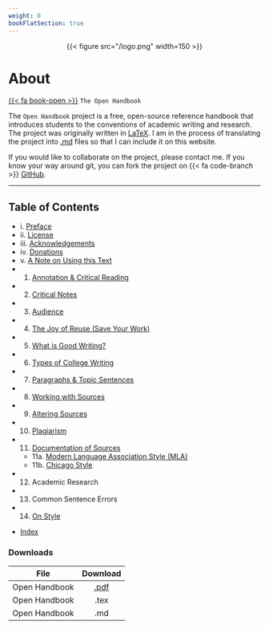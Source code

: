 ```yaml
---
weight: 0
bookFlatSection: true
---
```


<div style="text-align:center">{{< figure src="/logo.png" width=150 >}}</div>

# About

[{{< fa book-open >}}](#) `The Open Handbook` 
        

The `Open Handbook` project is a free, open-source reference handbook that introduces students to the conventions of academic writing and research. The project was originally written in [LaTeX](https://www.latex-project.org/). I am in the process of translating the project into [.md](https://daringfireball.net/projects/markdown/) files so that I can include it on this website. 

If you would like to collaborate on the project, please contact me. If you know your way around git, you can fork the project on {{< fa code-branch >}} [GitHub](https://github.com/stockphrase/no-silo).


---

## Table of Contents

- i. [Preface](/resources/open-handbook/preface/)
- ii. [License](/resources/open-handbook/license/)
- iii. [Acknowledgements](/resources/open-handbook/acknowledgments)
- iv. [Donations](/resources/open-handbook/donations)
- v. [A Note on Using this Text](/resources/open-handbook/using-this-text)
- 1. [Annotation & Critical Reading](/resources/open-handbook/chapter-1/)
- 2. [Critical Notes](/resources/open-handbook/chapter-2)
- 3. [Audience](/resources/open-handbook/chapter-3)
- 4. [The Joy of Reuse (Save Your Work)](/resources/open-handbook/chapter-4)
- 5. [What is Good Writing?](/resources/open-handbook/chapter-5)
- 6. [Types of College Writing](/resources/open-handbook/chapter-6)
- 7. [Paragraphs & Topic Sentences](/resources/open-handbook/chapter-7)
- 8. [Working with Sources](/resources/open-handbook/chapter-8)
- 9. [Altering Sources](/resources/open-handbook/chapter-9)
- 10. [Plagiarism](/resources/open-handbook/chapter-10)
- 11. [Documentation of Sources](/resources/open-handbook/chapter-11)
    - 11a. [Modern Language Association Style (MLA)](/resources/open-handbook/chapter-11-mla)
    - 11b. [Chicago Style](/resources/open-handbook/chapter-11-chi)
- 12. Academic Research
- 13. Common Sentence Errors
- 14. [On Style](/resources/open-handbook/chapter-14)

* [Index](/resources/open-handbook/keyword-index)


### Downloads

| File   |      Download      
|----------|:-------------:
| Open Handbook |  [.pdf](https://github.com/stockphrase/OpenHandbook/raw/master/Open%20Handbook.pdf)
| Open Handbook |  .tex
| Open Handbook |   .md
